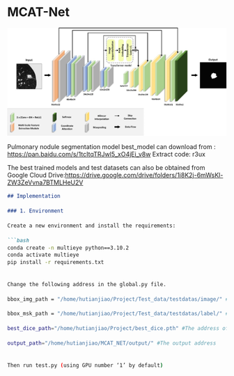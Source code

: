 # MCAT-Net
![net](./net.png)

Pulmonary nodule segmentation model best_model can download from : https://pan.baidu.com/s/1tcItqTRJwl5_xO4jEi_v8w Extract code: r3ux

The best trained models and test datasets can also be obtained from Google Cloud Drive:https://drive.google.com/drive/folders/1i8K2j-6mWsKl-ZW3ZeVvna7BTMLHeU2V


```markdown
## Implementation

### 1. Environment

Create a new environment and install the requirements:

```bash
conda create -n multieye python==3.10.2
conda activate multieye
pip install -r requirements.txt


Change the following address in the global.py file.

bbox_img_path = "/home/hutianjiao/Project/Test_data/testdatas/image/" # Address of the test image(image)

bbox_msk_path = "/home/hutianjiao/Project/Test_data/testdatas/label/" # Address of the test image(label)

best_dice_path="/home/hutianjiao/Project/best_dice.pth" #The address of the best models

output_path="/home/hutianjiao/MCAT_NET/output/" #The output address


Then run test.py (using GPU number ‘1’ by default)
